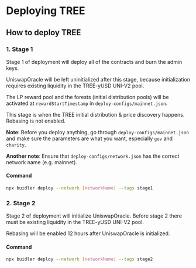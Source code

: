 # Deploying TREE

## How to deploy TREE

### 1. Stage 1

Stage 1 of deployment will deploy all of the contracts and burn the admin keys.

UniswapOracle will be left uninitialized after this stage, because initialization requires existing liquidity in the TREE-yUSD UNI-V2 pool.

The LP reward pool and the forests (initial distribution pools) will be activated at `rewardStartTimestamp` in `deploy-configs/mainnet.json`.

This stage is when the TREE initial distribution & price discovery happens. Rebasing is not enabled.

**Note**: Before you deploy anything, go through `deploy-configs/mainnet.json` and make sure the parameters are what you want, especially `gov` and `charity`.

**Another note**: Ensure that `deploy-configs/network.json` has the correct network name (e.g. mainnet).

#### Command

```bash
npx buidler deploy --network [networkName] --tags stage1
```

### 2. Stage 2

Stage 2 of deployment will initialize UniswapOracle. Before stage 2 there must be existing liquidity in the TREE-yUSD UNI-V2 pool.

Rebasing will be enabled 12 hours after UniswapOracle is initialized.

#### Command

```bash
npx buidler deploy --network [networkName] --tags stage2
```
